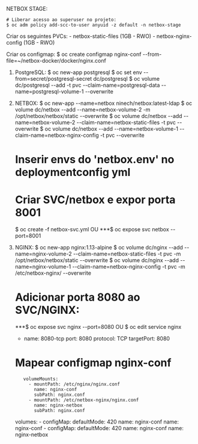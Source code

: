 NETBOX STAGE:

	# Liberar acesso ao superuser no projeto:
	$ oc adm policy add-scc-to-user anyuid -z default -n netbox-stage

Criar os seguintes PVCs:
	- netbox-static-files (1GB - RWO)
	- netbox-nginx-config (1GB - RWO)

Criar os configmap:
	    $ oc create configmap nginx-conf --from-file=~/netbox-docker/docker/nginx.conf

1. PostgreSQL:
	$ oc new-app postgresql
	$ oc set env --from=secret/postgresql-secret dc/postgresql
	$ oc volume dc/postgresql --add -t pvc --claim-name=postgresql-data --name=postgresql-volume-1 --overwrite 

2. NETBOX:
	$ oc new-app --name=netbox ninech/netbox:latest-ldap
	$ oc volume dc/netbox --add --name=netbox-volume-2 -m /opt/netbox/netbox/static --overwrite
	$ oc volume dc/netbox --add --name=netbox-volume-2 --claim-name=netbox-static-files -t pvc --overwrite
	$ oc volume dc/netbox --add --name=netbox-volume-1 --claim-name=netbox-nginx-config -t pvc --overwrite

    # Inserir envs do 'netbox.env' no deploymentconfig yml

    # Criar SVC/netbox e expor porta 8001
	$ oc create -f netbox-svc.yml
	OU
	***$ oc expose svc netbox --port=8001

3. NGINX:
    	$ oc new-app nginx:1.13-alpine
	$ oc volume dc/nginx --add --name=nginx-volume-2 --claim-name=netbox-static-files -t pvc -m /opt/netbox/netbox/static --overwrite
	$ oc volume dc/nginx --add --name=nginx-volume-1 --claim-name=netbox-nginx-config -t pvc -m /etc/netbox-nginx/ --overwrite
	
   # Adicionar porta 8080 ao SVC/NGINX:
	***$ oc expose svc nginx --port=8080
      OU
	$ oc edit service nginx
	  - name: 8080-tcp
	    port: 8080
	    protocol: TCP
	    targetPort: 8080

   # Mapear configmap nginx-conf
	
          volumeMounts:
            - mountPath: /etc/nginx/nginx.conf
              name: nginx-conf
              subPath: nginx.conf
            - mountPath: /etc/netbox-nginx/nginx.conf
              name: nginx-netbox
              subPath: nginx.conf
      volumes:
        - configMap:
            defaultMode: 420
            name: nginx-conf
          name: nginx-conf
        - configMap:
            defaultMode: 420
            name: nginx-conf
          name: nginx-netbox
